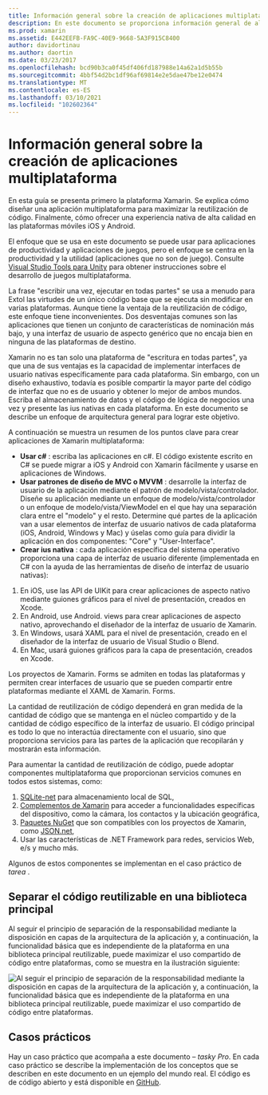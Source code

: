 ```yaml
---
title: Información general sobre la creación de aplicaciones multiplataforma
description: En este documento se proporciona información general de alto nivel sobre la creación de aplicaciones multiplataforma. Describe el valor de C#, modelos de diseño como MVC/MVVM y ius nativas.
ms.prod: xamarin
ms.assetid: E442EEFB-FA9C-40E9-9668-5A3F915C8400
author: davidortinau
ms.author: daortin
ms.date: 03/23/2017
ms.openlocfilehash: bcd90b3ca0f45df406fd187988e14a62a1d5b55b
ms.sourcegitcommit: 4bbf54d2bc1df96af69814e2e5dae47be12e0474
ms.translationtype: MT
ms.contentlocale: es-ES
ms.lasthandoff: 03/10/2021
ms.locfileid: "102602364"
---
```

# <a name="building-cross-platform-applications-overview"></a>Información general sobre la creación de aplicaciones multiplataforma

En esta guía se presenta primero la plataforma Xamarin. Se explica cómo diseñar una aplicación multiplataforma para maximizar la reutilización de código. Finalmente, cómo ofrecer una experiencia nativa de alta calidad en las plataformas móviles iOS y Android.

El enfoque que se usa en este documento se puede usar para aplicaciones de productividad y aplicaciones de juegos, pero el enfoque se centra en la productividad y la utilidad (aplicaciones que no son de juego). Consulte [Visual Studio Tools para Unity](/visualstudio/cross-platform/visual-studio-tools-for-unity) para obtener instrucciones sobre el desarrollo de juegos multiplataforma.

La frase "escribir una vez, ejecutar en todas partes" se usa a menudo para Extol las virtudes de un único código base que se ejecuta sin modificar en varias plataformas. Aunque tiene la ventaja de la reutilización de código, este enfoque tiene inconvenientes. Dos desventajas comunes son las aplicaciones que tienen un conjunto de características de nominación más bajo, y una interfaz de usuario de aspecto genérico que no encaja bien en ninguna de las plataformas de destino.

Xamarin no es tan solo una plataforma de "escritura en todas partes", ya que una de sus ventajas es la capacidad de implementar interfaces de usuario nativas específicamente para cada plataforma. Sin embargo, con un diseño exhaustivo, todavía es posible compartir la mayor parte del código de interfaz que no es de usuario y obtener lo mejor de ambos mundos. Escriba el almacenamiento de datos y el código de lógica de negocios una vez y presente las ius nativas en cada plataforma. En este documento se describe un enfoque de arquitectura general para lograr este objetivo.

A continuación se muestra un resumen de los puntos clave para crear aplicaciones de Xamarin multiplataforma:

- **Usar c#** : escriba las aplicaciones en c#. El código existente escrito en C# se puede migrar a iOS y Android con Xamarin fácilmente y usarse en aplicaciones de Windows.
- **Usar patrones de diseño de MVC o MVVM** : desarrolle la interfaz de usuario de la aplicación mediante el patrón de modelo/vista/controlador. Diseñe su aplicación mediante un enfoque de modelo/vista/controlador o un enfoque de modelo/vista/ViewModel en el que hay una separación clara entre el "modelo" y el resto. Determine qué partes de la aplicación van a usar elementos de interfaz de usuario nativos de cada plataforma (iOS, Android, Windows y Mac) y úselas como guía para dividir la aplicación en dos componentes: "Core" y "User-Interface".
- **Crear ius nativa** : cada aplicación específica del sistema operativo proporciona una capa de interfaz de usuario diferente (implementada en C# con la ayuda de las herramientas de diseño de interfaz de usuario nativas):

1. En iOS, use las API de UIKit para crear aplicaciones de aspecto nativo mediante guiones gráficos para el nivel de presentación, creados en Xcode.
1. En Android, use Android. views para crear aplicaciones de aspecto nativo, aprovechando el diseñador de la interfaz de usuario de Xamarin.
1. En Windows, usará XAML para el nivel de presentación, creado en el diseñador de la interfaz de usuario de Visual Studio o Blend.
1. En Mac, usará guiones gráficos para la capa de presentación, creados en Xcode.

Los proyectos de Xamarin. Forms se admiten en todas las plataformas y permiten crear interfaces de usuario que se pueden compartir entre plataformas mediante el XAML de Xamarin. Forms.

La cantidad de reutilización de código dependerá en gran medida de la cantidad de código que se mantenga en el núcleo compartido y de la cantidad de código específico de la interfaz de usuario. El código principal es todo lo que no interactúa directamente con el usuario, sino que proporciona servicios para las partes de la aplicación que recopilarán y mostrarán esta información.

Para aumentar la cantidad de reutilización de código, puede adoptar componentes multiplataforma que proporcionan servicios comunes en todos estos sistemas, como:

1. [SQLite-net](https://www.nuget.org/packages/sqlite-net-pcl/) para almacenamiento local de SQL,
1. [Complementos de Xamarin](https://xamarin.com/plugins) para acceder a funcionalidades específicas del dispositivo, como la cámara, los contactos y la ubicación geográfica,
1. [Paquetes NuGet](https://nuget.org) que son compatibles con los proyectos de Xamarin, como [JSON.net](https://www.nuget.org/packages/Newtonsoft.Json/),
1. Usar las características de .NET Framework para redes, servicios Web, e/s y mucho más.

Algunos de estos componentes se implementan en el caso práctico de *tarea* .

 <a name="Separate_Reusable_Code_into_a_Core_Library"></a>

## <a name="separate-reusable-code-into-a-core-library"></a>Separar el código reutilizable en una biblioteca principal

Al seguir el principio de separación de la responsabilidad mediante la disposición en capas de la arquitectura de la aplicación y, a continuación, la funcionalidad básica que es independiente de la plataforma en una biblioteca principal reutilizable, puede maximizar el uso compartido de código entre plataformas, como se muestra en la ilustración siguiente:

 ![Al seguir el principio de separación de la responsabilidad mediante la disposición en capas de la arquitectura de la aplicación y, a continuación, la funcionalidad básica que es independiente de la plataforma en una biblioteca principal reutilizable, puede maximizar el uso compartido de código entre plataformas.](overview-images/layers2.png)

 <a name="Case_Studies"></a>

## <a name="case-studies"></a>Casos prácticos

Hay un caso práctico que acompaña a este documento – *tasky Pro*. En cada caso práctico se describe la implementación de los conceptos que se describen en este documento en un ejemplo del mundo real. El código es de código abierto y está disponible en [GitHub](https://github.com/xamarin/mobile-samples/).
